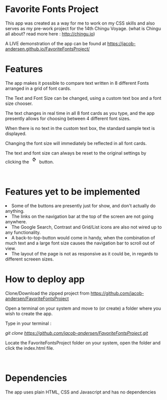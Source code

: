 # Favorite Fonts Project

This app was created as a way for me to work on my CSS skills and also serves as my pre-work project for the 14th Chingu Voyage. (what is Chingu all about? read more here : http://chingu.io)

A LIVE demonstration of the app can be found at https://jacob-andersen.github.io/FavoriteFontsProject/ 

<h1>Features</h1>

The app makes it possible to compare text written in 8 different Fonts arranged in a grid of font cards.

The Text and Font Size can be changed, using a custom text box and a font size chooser.

The text changes in real time in all 8 font cards as you type, and the app presently allows for choosing between 4 different font sizes.

When there is no text in the custom text box, the standard sample text is displayed. 

Changing the font size will immediately be reflected in all font cards.

The text and font size can always be reset to the original settings by clicking the <img src=
"assets/reset.png" height="25px" width="25px"> button.

<br>
<h1>Features yet to be implemented</h1>

<li>Some of the buttons are presently just for show, and don't actually do anything.

<li>The links on the navigation bar at the top of the screen are not going anywhere.

<li>The Google Search, Contrast and Grid/List icons are also not wired up to any functionality.

<li>A back-to-top-button would come in handy, when the combination of much text and a large font size causes the navigation bar to scroll out of view.

<li> The layout of the page is not as responsive as it could be, in regards to different screeen sizes.

<br>
<h1>How to deploy app</h1>

Clone/Download the zipped project from https://github.com/jacob-andersen/FavoriteFontsProject

Open a terminal on your system and move to (or create) a folder where you wish to create the app.

Type in your terminal :

<em>git clone https://github.com/jacob-andersen/FavoriteFontsProject.git</em>

Locate the FavoriteFontsProject folder on your system, open the folder and click the index.html file.

<br>
<h1> Dependencies</h1>

The app uses plain HTML, CSS and Javascript and has no dependencies
